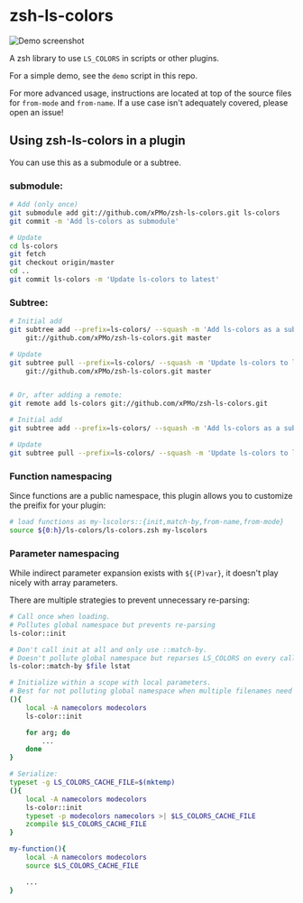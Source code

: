 # zsh-ls-colors

![Demo screenshot](https://raw.githubusercontent.com/xPMo/zsh-ls-colors/image/demo.png)

A zsh library to use `LS_COLORS` in scripts or other plugins.

For a simple demo, see the `demo` script in this repo.

For more advanced usage,
instructions are located at top of the source files for `from-mode` and `from-name`.
If a use case isn't adequately covered,
please open an issue!

## Using zsh-ls-colors in a plugin

You can use this as a submodule or a subtree.

### submodule:

```sh
# Add (only once)
git submodule add git://github.com/xPMo/zsh-ls-colors.git ls-colors
git commit -m 'Add ls-colors as submodule'

# Update
cd ls-colors
git fetch
git checkout origin/master
cd ..
git commit ls-colors -m 'Update ls-colors to latest'
```

### Subtree:

```sh
# Initial add
git subtree add --prefix=ls-colors/ --squash -m 'Add ls-colors as a subtree' \
	git://github.com/xPMo/zsh-ls-colors.git master

# Update
git subtree pull --prefix=ls-colors/ --squash -m 'Update ls-colors to latest' \
	git://github.com/xPMo/zsh-ls-colors.git master 


# Or, after adding a remote:
git remote add ls-colors git://github.com/xPMo/zsh-ls-colors.git

# Initial add
git subtree add --prefix=ls-colors/ --squash -m 'Add ls-colors as a subtree' ls-colors master

# Update
git subtree pull --prefix=ls-colors/ --squash -m 'Update ls-colors to latest' ls-colors master 
```

### Function namespacing

Since functions are a public namespace,
this plugin allows you to customize the preifix for your plugin:

```zsh
# load functions as my-lscolors::{init,match-by,from-name,from-mode}
source ${0:h}/ls-colors/ls-colors.zsh my-lscolors
```

### Parameter namespacing

While indirect parameter expansion exists with `${(P)var}`,
it doesn't play nicely with array parameters.

There are multiple strategies to prevent unnecessary re-parsing:

```zsh
# Call once when loading.
# Pollutes global namespace but prevents re-parsing
ls-color::init
```

```zsh
# Don't call init at all and only use ::match-by.
# Doesn't pollute global namespace but reparses LS_COLORS on every call
ls-color::match-by $file lstat
```

```zsh
# Initialize within a scope with local parameters.
# Best for not polluting global namespace when multiple filenames need to be parsed.
(){
	local -A namecolors modecolors
	ls-color::init

	for arg; do
		...
	done
}
```

```zsh
# Serialize:
typeset -g LS_COLORS_CACHE_FILE=$(mktemp)
(){
	local -A namecolors modecolors
	ls-color::init
	typeset -p modecolors namecolors >| $LS_COLORS_CACHE_FILE
	zcompile $LS_COLORS_CACHE_FILE
}

my-function(){
	local -A namecolors modecolors
	source $LS_COLORS_CACHE_FILE

	...
}
```

